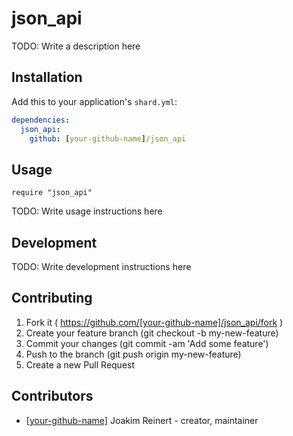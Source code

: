 # json_api

TODO: Write a description here

## Installation


Add this to your application's `shard.yml`:

```yaml
dependencies:
  json_api:
    github: [your-github-name]/json_api
```


## Usage


```crystal
require "json_api"
```


TODO: Write usage instructions here

## Development

TODO: Write development instructions here

## Contributing

1. Fork it ( https://github.com/[your-github-name]/json_api/fork )
2. Create your feature branch (git checkout -b my-new-feature)
3. Commit your changes (git commit -am 'Add some feature')
4. Push to the branch (git push origin my-new-feature)
5. Create a new Pull Request

## Contributors

- [[your-github-name]](https://github.com/[your-github-name]) Joakim Reinert - creator, maintainer
